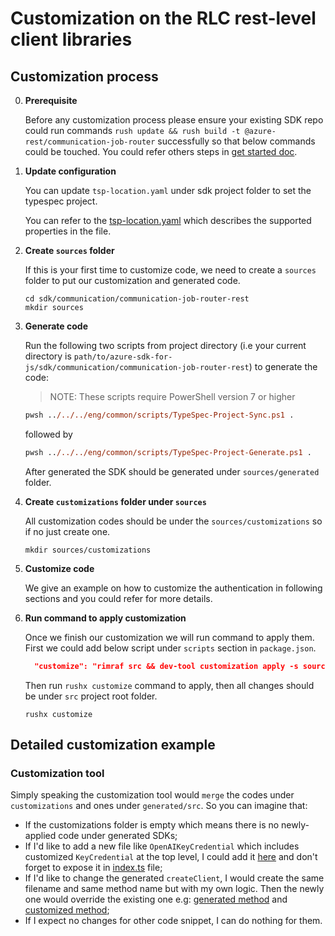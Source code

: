# Customization on the RLC rest-level client libraries

## Customization process

0. **Prerequisite**
    
    Before any customization process please ensure your existing SDK repo could run commands `rush update && rush build -t @azure-rest/communication-job-router` successfully so that below commands could be touched. You could refer others steps in [get started doc](https://github.com/Azure/azure-sdk-for-js/blob/main/documentation/RLC-quickstart.md).

1. **Update configuration**
    
    You can update `tsp-location.yaml` under sdk project folder to set the typespec project. 
  
    You can refer to the [tsp-location.yaml](https://github.com/Azure/azure-sdk-tools/blob/main/doc/common/TypeSpec-Project-Scripts.md#tsp-locationyaml) which describes the supported properties in the file.

2. **Create `sources` folder**

    If this is your first time to customize code, we need to create a `sources` folder to put our customization and generated code.

    ```shell
    cd sdk/communication/communication-job-router-rest
    mkdir sources
    ```

3. **Generate code**

    Run the following two scripts from project directory (i.e your current directory is `path/to/azure-sdk-for-js/sdk/communication/communication-job-router-rest`) to generate the code:

    > NOTE: These scripts require PowerShell version 7 or higher

    ```ps
    pwsh ../../../eng/common/scripts/TypeSpec-Project-Sync.ps1 .
    ```
    followed by

    ```ps
    pwsh ../../../eng/common/scripts/TypeSpec-Project-Generate.ps1 .
    ```

    After generated the SDK should be generated under `sources/generated` folder.

4. **Create `customizations` folder under `sources`**

    All customization codes should be under the `sources/customizations` so if no just create one.

    ```shell
    mkdir sources/customizations
    ```

5. **Customize code**

    We give an example on how to customize the authentication in following sections and you could refer for more details.

6. **Run command to apply customization**

    Once we finish our customization we will run command to apply them. First we could add below script under `scripts` section in  `package.json`.
    ```json
      "customize": "rimraf src && dev-tool customization apply -s sources/generated/src && npm run format",
    ```

    Then run `rushx customize` command to apply, then all changes should be under `src` project root folder. 

    ```shell
    rushx customize
    ```

## Detailed customization example

### Customization tool

Simply speaking the customization tool would `merge` the codes under `customizations` and ones under `generated/src`. So you can imagine that:
- If the customizations folder is empty which means there is no newly-applied code under generated SDKs;
- If I'd like to add a new file like `OpenAIKeyCredential` which includes customized `KeyCredential` at the top level, I could add it [here](https://github.com/Azure/azure-sdk-for-js/blob/79a6000fb3c733ad444660b880a0c25a2cf5c7ff/sdk/openai/openai/sources/customizations/OpenAIKeyCredential.ts) and don't forget to expose it in [index.ts](https://github.com/Azure/azure-sdk-for-js/blob/79a6000fb3c733ad444660b880a0c25a2cf5c7ff/sdk/openai/openai/sources/customizations/index.ts#L17) file;
- If I'd like to change the generated `createClient`, I would create the same filename and same method name but with my own logic. Then the newly one would override the existing one e.g: [generated method](https://github.com/Azure/azure-sdk-for-js/blob/79a6000fb3c733ad444660b880a0c25a2cf5c7ff/sdk/openai/openai/sources/generated/src/api/operations.ts#L232) and [customized method](https://github.com/Azure/azure-sdk-for-js/blob/79a6000fb3c733ad444660b880a0c25a2cf5c7ff/sdk/openai/openai/sources/customizations/api/operations.ts#L329);
- If I expect no changes for other code snippet, I can do nothing for them.
